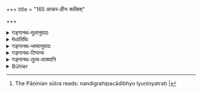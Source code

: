 +++
title = "165 आचार-हीनः क्लीबश्"

+++

<details><summary>गङ्गानथ-मूलानुवादः</summary>

One devoid of right conduct, the man without vigour, the constant beggar, he who lives by agriculture, one suffering from elephantiasis, and he who is spoken ill of by good men.—(165)
</details>

<details><summary>मेधातिथिः</summary>

**आचारो** गृहाभ्यागतानां पूजादिप्रयुक्तेर् लौकिकसमाचारः, तेन वर्जितः । **क्लीबो** ऽल्पसत्वः, भग्नोत्साहः कर्तव्येषु । **याचनकः** सदैव यो याचते, यश् च याच्ञया परान् उद्वेजयति । वस्तुस्वभावो ऽयं याच्ञया याच्यमानोद्वेजनम् । "नन्द्यादिभ्यो युः"[^२९६] (३.१.१३४) स्वार्थे कः । **कृषिजीवी** स्वयंकृतया कृष्या जीवति, सति चोपायान्तरे अस्वयंकृतयापि । **श्लीपदी** एकः पादो महान् यस्य । **सद्भिर् निन्दितः** दुर्भगः, विनापि दोषेण सतां द्वेष्यः ॥ ३.१५५ ॥


[^२९६]:
     The Pāṇinian sūtra reads: nandigrahipacādibhyo lyuṇinyatraḥ |
</details>

<details><summary>गङ्गानथ-भाष्यानुवादः</summary>

‘*Right* *conduct*’ stands here for the ordinary acts of courtesy, such as offering worship to persons coming to one’s house, and so forth;—he who is devoid of this.

^(‘)*Without vigour*’—*i.e*., with very little energy; who has lost all enthusiasm for doing his duties.

‘*Constant beggar*’—one who is always begging, he who teases people by his begging; it is in the very nature of things that begging should displease the person bagged from. The term ‘*yācanakaḥ*’ is formed with the ‘*yu*’ affix, according to Pāṇini 3.1.134, and then the reflexive ‘*ka’* added to it.

‘*He who lives by agriculture*’—by doing the cultivating himself; or even by the cultivating done by others, if other means of living are available.

‘*One suffering form elephantiasis*’—whose one leg is thicker than the other,

‘*He who is spoken ill of by good men*’—the unfortunate man, who is despised by good men, even without doing anything wrong.—(165)
</details>

<details><summary>गङ्गानथ-टिप्पन्यः</summary>

This verse is quoted without comment in *Parāśaramādhava* (Ācāra, p.
688);—in *Hemādri* (Śrāddha, p. 482);—and in *Śrāddhakriyākaumudī* (p.
40).
</details>

<details><summary>गङ्गानथ-तुल्य-वाक्यानि</summary>

**(verses 3.150-166)  
**

See Comparative notes for [Verse
3.150].
</details>

<details><summary>Bühler</summary>

165	He who does not follow the rule of conduct, a (man destitute of energy like a) eunuch, one who constantly asks (for favours), he who lives by agriculture, a club-footed man, and he who is censured by virtuous men,
</details>
